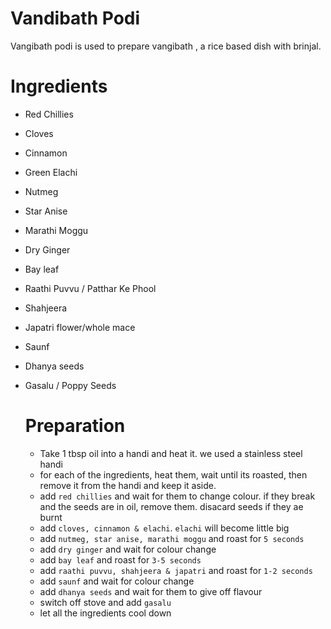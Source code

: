 # Vandibath Podi

Vangibath podi is used to prepare vangibath , a rice based dish with brinjal.


# Ingredients
- Red Chillies
- Cloves
- Cinnamon
- Green Elachi
- Nutmeg
- Star Anise
- Marathi Moggu
- Dry Ginger
- Bay leaf
- Raathi Puvvu / Patthar Ke Phool
- Shahjeera
- Japatri flower/whole mace
- Saunf
- Dhanya seeds
- Gasalu / Poppy Seeds

  # Preparation
  - Take 1 tbsp oil into a handi and heat it. we used a stainless steel handi
  - for each of the ingredients, heat them, wait until its roasted, then remove it from the handi and keep it aside.
  - add `red chillies` and wait for them to change colour. if they break and the seeds are in oil, remove them. disacard seeds if they ae burnt
  - add `cloves, cinnamon & elachi`. `elachi` will become little big
  - add `nutmeg, star anise, marathi moggu` and roast for `5 seconds`
  - add `dry ginger` and wait for colour change
  - add `bay leaf` and roast for `3-5 seconds`
  - add `raathi puvvu, shahjeera & japatri` and roast for `1-2 seconds`
  - add `saunf` and wait for colour change
  - add `dhanya seeds` and wait for them to give off flavour
  - switch off stove and add `gasalu`
  - let all the ingredients cool down
